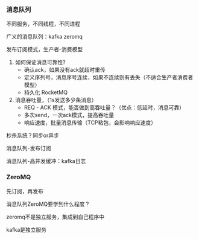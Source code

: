 ### 消息队列

不同服务，不同线程，不同进程

广义的消息队列：kafka zeromq

发布订阅模式，生产者-消费模型

1. 如何保证消息可靠性?
   - 确认ack，如果没有ack就超时重传
   - 定义序列号，消息序号连续，如果不连续则有丢失（不适合生产者消费者模型）
   - 持久化 RocketMQ
2. 消息吞吐量，（1s发送多少条消息）
   - REQ - ACK 模式，能否做到高吞吐量？（优点：低延时，消息可靠）
   - 多次send，一次ack模式，提高吞吐量
   - 响应速度，批量消息传输（TCP粘包，会影响响应速度）

秒杀系统？同步or异步

消息队列-发布订阅

消息队列-高并发缓冲：kafka日志

### ZeroMQ

先订阅，再发布

消息队列ZeroMQ要学到什么程度？

zeromq不是独立服务，集成到自己程序中

kafka是独立服务
